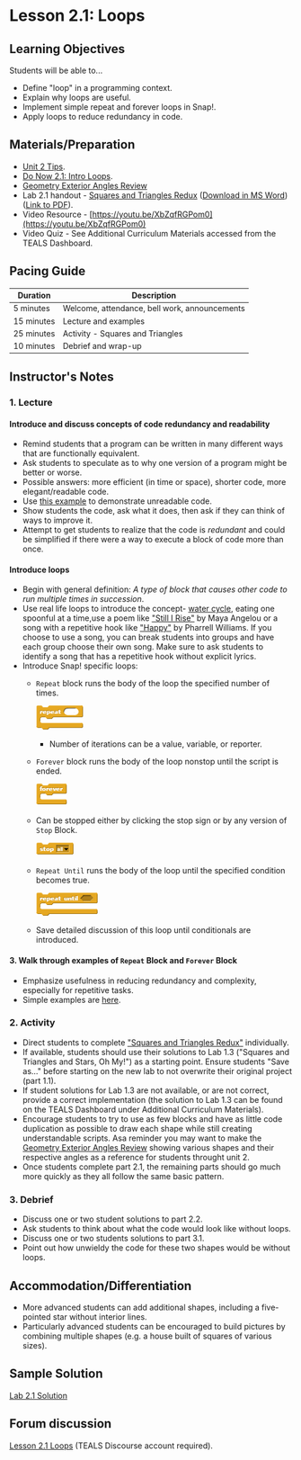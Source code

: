 <!-- REVISED -->
# Lesson 2.1: Loops

## Learning Objectives

Students will be able to...

- Define "loop" in a programming context.
- Explain why loops are useful.
- Implement simple repeat and forever loops in Snap!.
- Apply loops to reduce redundancy in code.

## Materials/Preparation

- [Unit 2 Tips](unit_2_tips.md).
- [Do Now 2.1: Intro Loops](do_now_21.md).
- [Geometry Exterior Angles Review](Geometry_Exterior_Angles.pdf)
- Lab 2.1 handout - [Squares and Triangles Redux](lab_21.md) ([Download in MS Word](https://github.com/TEALSK12/introduction-to-computer-science/raw/master/Unit%202%20Word/Lab%202.1%20Triangles%20and%20Squares%20Redux.docx)) ([Link to PDF](https://github.com/TEALSK12/introduction-to-computer-science/raw/master/Unit%202%20PDF/Lab%202.1%20Triangles%20and%20Squares%20Redux.pdf)).
- Video Resource - [https://youtu.be/XbZqfRGPom0](https://youtu.be/XbZqfRGPom0)
- Video Quiz - See Additional Curriculum Materials accessed from the TEALS Dashboard.


## Pacing Guide

| Duration   | Description                                   |
| ---------- | --------------------------------------------- |
| 5 minutes  | Welcome, attendance, bell work, announcements |
| 15 minutes | Lecture and examples                          |
| 25 minutes | Activity - Squares and Triangles              |
| 10 minutes | Debrief and wrap-up                           |

## Instructor's Notes

### 1. Lecture

#### Introduce and discuss concepts of code redundancy and readability

- Remind students that a program can be written in many different ways that are functionally equivalent.
- Ask students to speculate as to why one version of a program might be better or worse.
- Possible answers: more efficient (in time or space), shorter code, more elegant/readable code.
- Use [this example](http://snap.berkeley.edu/snapsource/snap.html#present:Username=brettwo&ProjectName=Lesson%202.1%20Example) to demonstrate unreadable code.
- Show students the code, ask what it does, then ask if they can think of ways to improve it.
- Attempt to get students to realize that the code is _redundant_ and could be simplified if there were a way to execute a block of code more than once.

#### Introduce loops

- Begin with general definition: _A type of block that causes other code to run multiple times in succession_.
- Use real life loops to introduce the concept- [water cycle](https://pmm.nasa.gov/education/water-cycle), eating one spoonful at a time,use a poem like ["Still I Rise"](https://m.poets.org/poetsorg/poem/still-i-rise) by Maya Angelou or a song with a repetitive hook like ["Happy"](https://genius.com/Pharrell-williams-happy-lyrics) by Pharrell Williams. If you choose to use a song, you can break students into groups and have each group choose their own song.  Make sure to ask students to identify a song that has a repetitive hook without explicit lyrics.
- Introduce Snap! specific loops:
  - `Repeat` block runs the body of the loop the specified number of times.

    ![Repeat Block](repeat.png)

    - Number of iterations can be a value, variable, or reporter.
  - `Forever` block runs the body of the loop nonstop until the script is ended.

    ![Forever Block](forever.png)

  - Can be stopped either by clicking the stop sign or by any version of `Stop` Block.

    ![Stop Block](stop.png)

  - `Repeat Until` runs the body of the loop until the specified condition becomes true.

    ![Repeat Until Block](repeat%20until.png)

  - Save detailed discussion of this loop until conditionals are introduced.

#### 3.  Walk through examples of `Repeat` Block and `Forever` Block

- Emphasize usefulness in reducing redundancy and complexity, especially for repetitive tasks.
- Simple examples are [here](http://snap.berkeley.edu/snapsource/snap.html#present:Username=brettwo&ProjectName=Lesson%202.1%20Example).

### 2.  Activity

- Direct students to complete ["Squares and Triangles Redux"](lab_21.md) individually.  
- If available, students should use their solutions to Lab 1.3 ("Squares and Triangles and Stars, Oh My!") as a starting point.  Ensure students "Save as..." before starting on the new lab to not overwrite their original project (part 1.1).
- If student solutions for Lab 1.3 are not available, or are not correct, provide a correct implementation (the solution to Lab 1.3 can be found on the TEALS Dashboard under Additional Curriculum Materials).
- Encourage students to try to use as few blocks and have as little code duplication as possible to draw each shape while still creating understandable scripts. Asa reminder you may want to make the [Geometry Exterior Angles Review](Geometry_Exterior_Angles.pdf) showing various shapes and their respective angles as a reference for students throught unit 2.
- Once students complete part 2.1, the remaining parts should go much more quickly as they all follow the same basic pattern.

### 3.  Debrief

- Discuss one or two student solutions to part 2.2.
- Ask students to think about what the code would look like without loops.
- Discuss one or two students solutions to part 3.1.
- Point out how unwieldy the code for these two shapes would be without loops.

## Accommodation/Differentiation

- More advanced students can add additional shapes, including a five-pointed star without interior lines.  
- Particularly advanced students can be encouraged to build pictures by combining multiple shapes (e.g. a house built of squares of various sizes).

## Sample Solution

[Lab 2.1 Solution](https://www.tealsk12.org/intro-to-computer-science-sample-solutions/)

## Forum discussion

[Lesson 2.1 Loops](http://forums.tealsk12.org/c/intro-unit-2-loops/lesson-2-1-loops) (TEALS Discourse account required).
